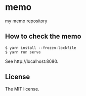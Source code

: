 # memo

my memo repository

## How to check the memo

```console
$ yarn install --frozen-lockfile
$ yarn run serve
```

See http://localhost:8080.

## License

The MIT license.

